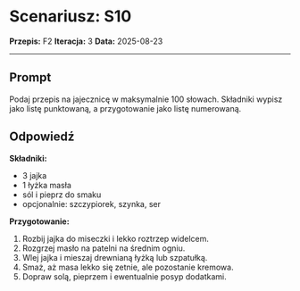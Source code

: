 ﻿# Scenariusz: S10
**Przepis:** F2
**Iteracja:** 3
**Data:** 2025-08-23

---

## Prompt
Podaj przepis na jajecznicę w maksymalnie 100 słowach. Składniki wypisz jako listę punktowaną, a przygotowanie jako listę numerowaną.


## Odpowiedź
**Składniki:**

* 3 jajka
* 1 łyżka masła
* sól i pieprz do smaku
* opcjonalnie: szczypiorek, szynka, ser

**Przygotowanie:**

1. Rozbij jajka do miseczki i lekko roztrzep widelcem.
2. Rozgrzej masło na patelni na średnim ogniu.
3. Wlej jajka i mieszaj drewnianą łyżką lub szpatułką.
4. Smaż, aż masa lekko się zetnie, ale pozostanie kremowa.
5. Dopraw solą, pieprzem i ewentualnie posyp dodatkami.
